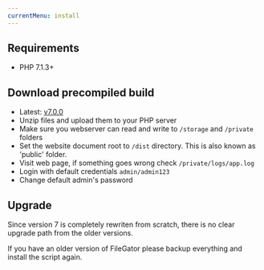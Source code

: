 ```yaml
---
currentMenu: install
---
```


## Requirements
- PHP 7.1.3+


## Download precompiled build
- Latest: [v7.0.0](https://github.com/filegator/static/raw/master/builds/filegator_v7.0.0.zip)
- Unzip files and upload them to your PHP server
- Make sure you webserver can read and write to `/storage` and `/private` folders
- Set the website document root to `/dist` directory. This is also known as 'public' folder.
- Visit web page, if something goes wrong check `/private/logs/app.log`
- Login with default credentials `admin/admin123`
- Change default admin's password

## Upgrade

Since version 7 is completely rewriten from scratch, there is no clear upgrade path from the older versions.

If you have an older version of FileGator please backup everything and install the script again.


